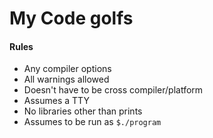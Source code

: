 # My Code golfs
#### Rules
- Any compiler options
- All warnings allowed
- Doesn't have to be cross compiler/platform
- Assumes a TTY
- No libraries other than prints
- Assumes to be run as `$./program`
